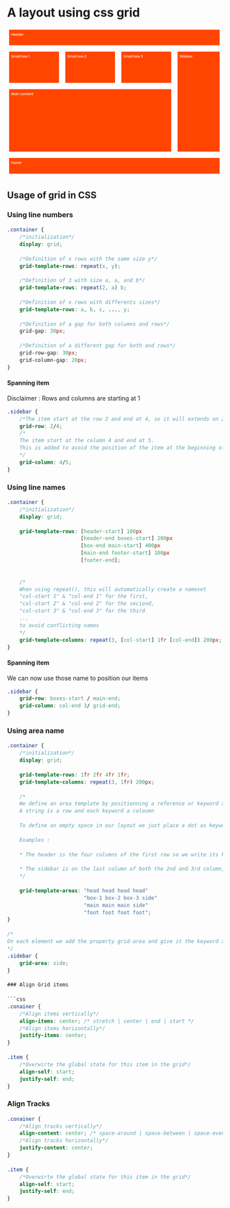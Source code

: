 # A layout using css grid

![Result](https://github.com/fotsoclaude/grid-example/blob/main/result.png)

## Usage of grid in CSS

### Using line numbers

```css
.container {
    /*initialization*/
    display: grid;

    /*Definition of x rows with the same size y*/
    grid-template-rows: repeat(x, y);

    /*Definition of 3 with size a, a, and b*/
    grid-template-rows: repeat(2, a) b;

    /*Definition of x rows with differents sizes*/
    grid-template-rows: a, b, c, ..., y;

    /*Definition of a gap for both columns and rows*/
    grid-gap: 30px;

    /*Definition of a different gap for both and rows*/
    grid-row-gap: 30px;
    grid-column-gap: 20px;
}
```

#### Spanning item
Disclaimer : Rows and columns are starting at 1
```css
.sidebar {
    /*The item start at the row 2 and end at 4, so it will extends on 2 rows*/
    grid-row: 2/4;
    /*
    The item start at the column 4 and end at 5. 
    This is added to avoid the position of the item at the beginning of the row
    */
    grid-column: 4/5;
}
```

### Using line names
```css
.container {
    /*initialization*/
    display: grid;

    grid-template-rows: [header-start] 100px 
                        [header-end boxes-start] 200px 
                        [box-end main-start] 400px
                        [main-end footer-start] 100px
                        [footer-end];


    /*
    When using repeat(), this will automatically create a nameset 
    "col-start 1" & "col-end 1" for the first,
    "col-start 2" & "col-end 2" for the seciond,
    "col-start 3" & "col-end 3" for the third 
    ...
    to avoid conflicting names
    */
    grid-template-columns: repeat(3, [col-start] 1fr [col-end]) 200px;
}

```

#### Spanning item
We can now use those name to position our items
```css
.sidebar {
    grid-row: boxes-start / main-end;
    grid-column: col-end 3/ grid-end;
}
```

### Using area name
```css
.container {
    /*initialization*/
    display: grid;

    grid-template-rows: 1fr 2fr 4fr 1fr;
    grid-template-columns: repeat(3, 1fr) 200px;

    /*
    We define an area template by positionning a reference or keyword according to the area position
    A string is a row and each keyword a coloumn

    To define an empty space in our layout we just place a dot as keyword

    Examples : 
    
    * The header is the four columns of the first row so we write its keyword 4 times in the first string which represents the first row
    
    * The sidebar is on the last column of both the 2nd and 3rd column, so we write its keyword twice at the end of both the 2nd and 3rd string.
    */

    grid-template-areas: "head head head head"
                         "box-1 box-2 box-3 side"
                         "main main main side"
                         "foot foot foot foot";
}

/*
On each element we add the property grid-area and give it the keyword according to the positon in our template
*/
.sidebar {
    grid-area: side;
}

### Align Grid items

```css
.conainer {
    /*Align items vertically*/
    align-items: center; /* stretch | center | end | start */
    /*Align items horizontally*/
    justify-items: center;
}

.item {
    /*Overwirte the global state for this item in the grid*/
    align-self: start;
    justify-self: end;
}

```

### Align Tracks

```css
.conainer {
    /*Align tracks vertically*/
    align-content: center; /* space-around | space-between | space-evently | center | end | start */
    /*Align tracks horizontally*/
    justify-content: center;
}

.item {
    /*Overwirte the global state for this item in the grid*/
    align-self: start;
    justify-self: end;
}

```